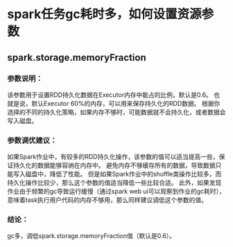 # spark任务gc耗时多，如何设置资源参数

## spark.storage.memoryFraction
### 参数说明：
该参数用于设置RDD持久化数据在Executor内存中能占的比例，默认是0.6。
也就是说，默认Executor 60%的内存，可以用来保存持久化的RDD数据。
根据你选择的不同的持久化策略，如果内存不够时，可能数据就不会持久化，或者数据会写入磁盘。

### 参数调优建议：
如果Spark作业中，有较多的RDD持久化操作，该参数的值可以适当提高一些，保证持久化的数据能够容纳在内存中。
避免内存不够缓存所有的数据，导致数据只能写入磁盘中，降低了性能。
但是如果Spark作业中的shuffle类操作比较多，而持久化操作比较少，那么这个参数的值适当降低一些比较合适。
此外，如果发现作业由于频繁的gc导致运行缓慢（通过spark web ui可以观察到作业的gc耗时），意味着task执行用户代码的内存不够用，那么同样建议调低这个参数的值。

### 结论：
gc多，调低spark.storage.memoryFraction值（默认是0.6）。
